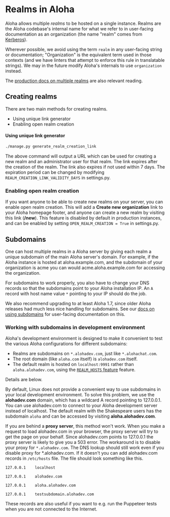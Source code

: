 # Realms in Aloha

Aloha allows multiple _realms_ to be hosted on a single instance.
Realms are the Aloha codebase's internal name for what we refer to in
user-facing documentation as an organization (the name "realm" comes
from [Kerberos](https://web.mit.edu/kerberos/)).

Wherever possible, we avoid using the term `realm` in any user-facing
string or documentation; "Organization" is the equivalent term used in
those contexts (and we have linters that attempt to enforce this rule
in translatable strings). We may in the future modify Aloha's
internals to use `organization` instead.

The
[production docs on multiple realms](../production/multiple-organizations.md)
are also relevant reading.

## Creating realms

There are two main methods for creating realms.

- Using unique link generator
- Enabling open realm creation

#### Using unique link generator

```bash
./manage.py generate_realm_creation_link
```

The above command will output a URL which can be used for creating a
new realm and an administrator user for that realm. The link expires
after the creation of the realm. The link also expires if not used
within 7 days. The expiration period can be changed by modifying
`REALM_CREATION_LINK_VALIDITY_DAYS` in settings.py.

### Enabling open realm creation

If you want anyone to be able to create new realms on your server, you
can enable open realm creation. This will add a **Create new
organization** link to your Aloha homepage footer, and anyone can
create a new realm by visiting this link (**/new**). This
feature is disabled by default in production instances, and can be
enabled by setting `OPEN_REALM_CREATION = True` in settings.py.

## Subdomains

One can host multiple realms in a Aloha server by giving each realm a
unique subdomain of the main Aloha server's domain. For example, if
the Aloha instance is hosted at aloha.example.com, and the subdomain
of your organization is acme you can would acme.aloha.example.com for
accessing the organization.

For subdomains to work properly, you also have to change your DNS
records so that the subdomains point to your Aloha installation IP. An
`A` record with host name value `*` pointing to your IP should do the
job.

We also recommend upgrading to at least Aloha 1.7, since older Aloha
releases had much less nice handling for subdomains. See our
[docs on using subdomains](../production/multiple-organizations.md) for
user-facing documentation on this.

### Working with subdomains in development environment

Aloha's development environment is designed to make it convenient to
test the various Aloha configurations for different subdomains:

- Realms are subdomains on `*.alohadev.com`, just like `*.alohachat.com`.
- The root domain (like `aloha.com` itself) is `alohadev.com` itself.
- The default realm is hosted on `localhost:9991` rather than
  `aloha.alohadev.com`, using the [`REALM_HOSTS`
  feature](../production/multiple-organizations.md) feature.

Details are below.

By default, Linux does not provide a convenient way to use subdomains
in your local development environment. To solve this problem, we use
the **alohadev.com** domain, which has a wildcard A record pointing to
127.0.0.1. You can use alohadev.com to connect to your Aloha
development server instead of localhost. The default realm with the
Shakespeare users has the subdomain `aloha` and can be accessed by
visiting **aloha.alohadev.com**.

If you are behind a **proxy server**, this method won't work. When you
make a request to load alohadev.com in your browser, the proxy server
will try to get the page on your behalf. Since alohadev.com points
to 127.0.0.1 the proxy server is likely to give you a 503 error. The
workaround is to disable your proxy for `*.alohadev.com`. The DNS
lookup should still work even if you disable proxy for
\*.alohadev.com. If it doesn't you can add alohadev.com records in
`/etc/hosts` file. The file should look something like this.

```text
127.0.0.1    localhost

127.0.0.1    alohadev.com

127.0.0.1    aloha.alohadev.com

127.0.0.1    testsubdomain.alohadev.com
```

These records are also useful if you want to e.g. run the Puppeteer tests
when you are not connected to the Internet.

